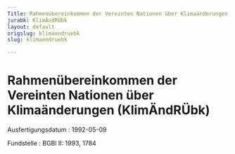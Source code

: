 ```yaml
---
Title: Rahmenübereinkommen der Vereinten Nationen über Klimaänderungen
jurabk: KlimÄndRÜbk
layout: default
origslug: klimaendruebk
slug: klimaendruebk

---
```


# Rahmenübereinkommen der Vereinten Nationen über Klimaänderungen (KlimÄndRÜbk)

Ausfertigungsdatum
:   1992-05-09

Fundstelle
:   BGBl II: 1993, 1784

